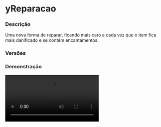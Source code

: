 # yReparacao
<secondary-label ref="factions"/>

### Descrição
Uma nova forma de reparar, ficando mais caro a cada vez que o item fica mais danificado e se contém encantamentos.

### Versões
<secondary-label ref="1.8"/>
<secondary-label ref="1.9"/>
<secondary-label ref="1.10"/>
<secondary-label ref="1.11"/>
<secondary-label ref="1.12"/>
<secondary-label ref="1.13"/>
<secondary-label ref="1.14"/>
<secondary-label ref="1.15"/>
<secondary-label ref="1.16"/>
<secondary-label ref="1.17"/>
<secondary-label ref="1.18"/>
<secondary-label ref="1.19"/>
<secondary-label ref="1.20"/>
<secondary-label ref="1.21"/>

### Demonstração
<video src="//www.youtube.com/watch?v=_t1wId-8gjI"/>


<chapter title="Comandos" id="commands" collapsible="true">
<code-block lang="plain text">/reparar&nbsp;- Reparar o item
/inventário.
/reparar giveitemrepair&nbsp;- Dar o item reparador.
/reparar reload&nbsp;- Recarregar as configurações.</code-block>
</chapter>

<chapter title="Permissões" id="permissions" collapsible="true">
<code-block lang="plain text">yreparacao.usar - Permissão para o /reparar
yreparacao.giveitemrepair - Permissão para o /reparar giveitemrepair
yreparacao.admin.reload - Permissão para o /reparar reload</code-block>
</chapter>

## Configuração
<primary-label ref="config"/>
Confira os arquivos de configuração deste plugin e revise os detalhes para garantir uma implementação correta.

<chapter title="Arquivos de Configuração" collapsible="true">
<chapter title="Estrutura do diretório" collapsible="false">
<code-block lang="plain text" ignore-vars="true">
Estrutura do diretório:
└── yReparacao/
    ├── commands.yml
    ├── config.yml
    └── messages.yml
</code-block>
</chapter>

<chapter title="commands.yml" collapsible="true">
<code-block lang="yaml" ignore-vars="true">
<![CDATA[
#     ___                                          _
#    / __\___  _ __ ___  _ __ ___   __ _ _ __   __| |___
#   / /  / _ \| '_ ` _ \| '_ ` _ \ / _` | '_ \ / _` / __|
#  / /__| (_) | | | | | | | | | | | (_| | | | | (_| \__ \
#  \____/\___/|_| |_| |_|_| |_| |_|\__,_|_| |_|\__,_|___/
#
# Lista de comandos do plugin.

# Utilize "comando|comando" para criar aliases.
# Por exemplo: "gm|gamemode"
# Você pode criar quantas aliases quiser.
commands:
  repair: 'repair|reparar'
]]>
</code-block>
</chapter>

<chapter title="config.yml" collapsible="true">
<code-block lang="yaml" ignore-vars="true">
<![CDATA[
Opcoes:
   Nao cadastrado:
      Bloquear: true

Preco durabilidade base: 10.0 #caso não esteja cadastrado e o bloquear estiver false.
Preco encantamento base: 10.0 #caso não esteja cadastrado e o bloquear estiver false.

Preco durabilidade base xp: 5 #caso não esteja cadastrado e o bloquear estiver false.
Preco encantamento base xp: 5 #caso não esteja cadastrado e o bloquear estiver false.

Menu:
   Nome: '&8Reparação'
   Confirmar:
      Slot: 11
      CustomSkull: true
      URL: 'http://textures.minecraft.net/texture/c641682f43606c5c9ad26bc7ea8a30ee47547c9dfd3c6cda49e1c1a2816cf0ba'
      ID: 0
      Data: 0
      Glow: true
      Name: '&aConfirmar'
      Lore:
      - ''
      - '&7Clique para confirmar a reparação.'
      - ''
   Cancelar:
      Slot: 15
      CustomSkull: true
      URL: 'http://textures.minecraft.net/texture/c641682f43606c5c9ad26bc7ea8a30ee47547c9dfd3c6cda49e1c1a2816cf0ba'
      ID: 0
      Data: 0
      Glow: true
      Name: '&cCancelar'
      Lore:
      - ''
      - '&7Clique para cancelar a reparação.'
      - ''
   Item:
      Slot: 13
      Lore:
      - ''
      - '&aSeu item possui {quantiaenc} encantamentos. Isto lhe custa: &e{moneyenc} & &e{xpenc} xp'
      - '&aO seu item está danificado e irá lhe custar: &e{moneydurabilidade} & &e{xpdurabilidade} xp'
      - '&aDesconto: &e{desconto}'
      - ''
      - '&fTotal: &e{money} & {xp} xp'
      - ''
      
Descontos:
   VIP:
      Permissao: 'yreparacao.vip'
      Desconto: 100.0

Encantamentos:
   Afiacao:
      ID: DAMAGE_ALL
      Preco por level: 10.5
      Preco por level xp: 5
   Repulsao:
      ID: KNOCKBACK
      Preco por level: 40.0
      Preco por level xp: 20

Durabilidade:
   Item1:
      ID: DIAMOND_SWORD
      Preco por level: 3.0
      Preco por level xp: 1

Repair-item:
   material: 'ANVIL'
   name: '&aReparador'
   lore: [ '&7Clique em um item para', '&7reparar ele totalmente.' ]
]]>
</code-block>
</chapter>

<chapter title="messages.yml" collapsible="true">
<code-block lang="yaml" ignore-vars="true">
<![CDATA[
#
#    /\/\   ___  ___ ___  __ _  __ _  ___  ___
#   /    \ / _ \/ __/ __|/ _` |/ _` |/ _ \/ __|
#  / /\/\ \  __/\__ \__ \ (_| | (_| |  __/\__ \
#  \/    \/\___||___/___/\__,_|\__, |\___||___/
#                              |___/
#
# Plugin messages

chat:
  syntax: '&cUse: /{command} {syntax}'
  target: '&cJogador {player} não encontrado.'
  number: '&cO argumento não é um número.'
  permission: '&cVocê não tem permissão para fazer isto.'
  console: '&cApenas jogadores in-game podem realizar esta ação.'
  cancelled: '&cVocê cancelou a ação.'
  reload: '&aConfigurações recarregadas com sucesso.'
  inv-full: '&cO seu inventário está cheio.'
  help: |

    &aReparação comandos:

    &a> /reparar
    &a> /reparar giverepairitem

  item-none: '&cVocê deve estar segurando algum item.'
  item-cant: '&cEste item não pode ser reparado.'
  item-maximum: '&cEste item já está na durabilidade máxima.'
  repair: '&aVocê reparou este item e gastou &e{money} & {xp} xp'
  no-balance: '&cVocê não tem money suficiente, necessário: &e{money}'
  no-balance-xp: '&cVocê não tem xp suficiente, necessário: &e{xp}'
  enchant-found: '&cVocê não pode reparar este item pois contém encantamentos não cadastrados.'
  item-found: '&cVocê não pode reparar este item pois ele não está cadastrado.'
  item-give: '&bVocê deu &f{amount}x item reparador&b ao jogador &f{player}&b.'
  item-received: '&bVocê recebeu &f{amount}x item reparador&b.'
]]>
</code-block>
</chapter>

</chapter>


## Erros comuns
<primary-label ref="errors"/>

Antes de configurar o plugin, revise os pontos listados aqui para evitar problemas frequentes durante a configuração.

<seealso style="cards">
    <category ref="wrs">
        <a href="yplugins.md"></a>        <a href="https://ystoreplugins.com.br/plugins/detalhes/15-yReparacao">Site do plugin yReparacao</a>
    </category>
</seealso>